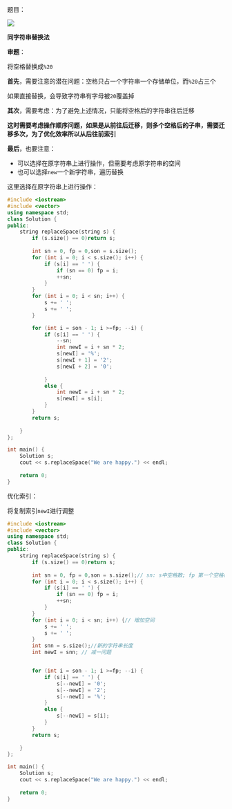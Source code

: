题目：

![](D:\Files\study\LeetCode\剑指\05—替换空格.png)

**同字符串替换法**

**审题**：

将空格替换成`%20`

**首先**，需要注意的潜在问题：空格只占一个字符串一个存储单位，而`%20`占三个

如果直接替换，会导致字符串有字母被`20`覆盖掉

**其次**，需要考虑：为了避免上述情况，只能将空格后的字符串往后迁移

**这时需要考虑操作顺序问题，如果是从前往后迁移，则多个空格后的子串，需要迁移多次，为了优化效率所以从后往前索引**

**最后**，也要注意：

+ 可以选择在原字符串上进行操作，但需要考虑原字符串的空间
+ 也可以选择`new`一个新字符串，遍历替换

这里选择在原字符串上进行操作：

```c++
#include <iostream>
#include <vector>
using namespace std;
class Solution {
public:
    string replaceSpace(string s) {
        if (s.size() == 0)return s;
        
        int sn = 0, fp = 0,son = s.size();
        for (int i = 0; i < s.size(); i++) {
            if (s[i] == ' ') {
                if (sn == 0) fp = i;
                ++sn;
            }
        }
        for (int i = 0; i < sn; i++) {
            s += ' ';
            s += ' ';
        }

        for (int i = son - 1; i >=fp; --i) {
            if (s[i] == ' ') {
                --sn;
                int newI = i + sn * 2;
                s[newI] = '%';
                s[newI + 1] = '2';
                s[newI + 2] = '0';
                
            }
            else {
                int newI = i + sn * 2;
                s[newI] = s[i];
            }
        }
        return s;
        
    }
};

int main() {
    Solution s;
    cout << s.replaceSpace("We are happy.") << endl;
    
    return 0;
}

```

优化索引：

将复制索引`newI`进行调整

```c++
#include <iostream>
#include <vector>
using namespace std;
class Solution {
public:
    string replaceSpace(string s) {
        if (s.size() == 0)return s;
        
        int sn = 0, fp = 0,son = s.size();// sn: s中空格数; fp 第一个空格的位置; son 老字符串长度
        for (int i = 0; i < s.size(); i++) {
            if (s[i] == ' ') {
                if (sn == 0) fp = i;
                ++sn;
            }
        }
        for (int i = 0; i < sn; i++) {// 增加空间
            s += ' ';
            s += ' ';
        }
        int snn = s.size();//新的字符串长度
        int newI = snn; // 减一问题


        for (int i = son - 1; i >=fp; --i) {
            if (s[i] == ' ') {
                s[--newI] = '0';
                s[--newI] = '2';
                s[--newI] = '%';
            }
            else {
                s[--newI] = s[i];
            }
        }
        return s;
        
    }
};

int main() {
    Solution s;
    cout << s.replaceSpace("We are happy.") << endl;
    
    return 0;
}

```

